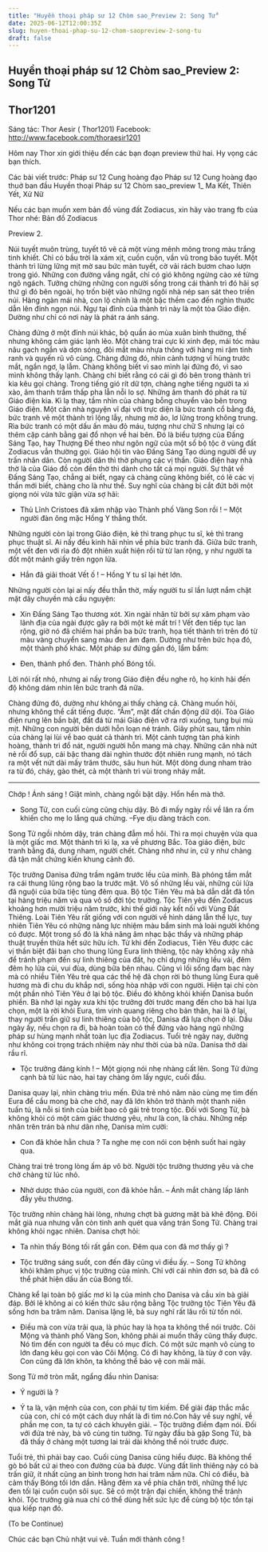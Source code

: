 ```yaml
---
title: "Huyền thoại pháp sư 12 Chòm sao_Preview 2: Song Tử"
date: 2025-06-12T12:00:35Z
slug: huyen-thoai-phap-su-12-chom-saopreview-2-song-tu
draft: false
---
```


## Huyền thoại pháp sư 12 Chòm sao_Preview 2: Song Tử

## Thor1201

Sáng tác: Thor Aesir ( Thor1201)
 Facebook: http://www.facebook.com/thoraesir1201
 
 Hôm nay Thor xin giới thiệu đến các bạn đoạn preview thứ hai. Hy vọng các bạn thích.
 
 Các bài viết trước:
 Pháp sư 12 Cung hoàng đạo
 Pháp sư 12 Cung hoàng đạo thuở ban đầu
Huyền thoại Pháp sư 12 Chòm sao_preview 1_ Ma Kết, Thiên Yết, Xử Nữ
 
Nếu các bạn muốn xem bản đồ vùng đất Zodiacus, xin hãy vào trang fb của Thor nhé:
Bản đồ Zodiacus
 
Preview 2. 
 

 
Núi tuyết muôn trùng, tuyết tô vẽ cả một vùng mênh mông trong màu trắng tinh khiết. Chỉ có bầu trời là xám xịt, cuồn cuộn, vần vũ trong bão tuyết. Một thành trì lừng lững mịt mờ sau bức màn tuyết, cờ vải rách bươm chao lượn trong gió. Những con đường vắng ngắt, chỉ có gió không ngừng cào xé từng ngõ ngách. Tưởng chừng những con người sống trong cái thành trì đó hãi sợ thứ gì đó bên ngoài, họ trốn biệt vào những ngôi nhà nép san sát theo triền núi. Hàng ngàn mái nhà, con lộ chính là một bậc thềm cao đến nghìn thước dẫn lên đỉnh ngọn núi. Ngự tại đỉnh của thành trì này là một tòa Giáo điện. Dường như chỉ có nơi này là phát ra ánh sáng. 
 
Chàng đứng ở một đỉnh núi khác, bộ quần áo mùa xuân bình thường, thế nhưng không cảm giác lạnh lẽo. Một chàng trai cực kì xinh đẹp, mái tóc màu nâu gạch ngắn và dợn sóng, đôi mắt màu nhựa thông với hàng mi rậm tinh ranh và quyến rũ vô cùng. Chàng đứng đó, nhìn cảnh tượng vĩ hùng trước mắt, ngẩn ngơ, lạ lẫm. Chàng không biết vì sao mình lại đứng đó, vì sao mình không thấy lạnh. Chàng chỉ biết rằng có cái gì đó bên trong thành trì kia kêu gọi chàng. Trong tiếng gió rít dữ tợn, chàng nghe tiếng người ta xì xào, âm thanh trầm thấp pha lẫn nỗi lo sợ. Những âm thanh đó phát ra từ Giáo điện kia. Kì lạ thay, tầm nhìn của chàng bỗng chuyển vào bên trong Giáo điện. Một căn nhà nguyện vĩ đại với trực diện là bức tranh cổ bằng đá, bức tranh vẽ một thành trì lộng lẫy, nhưng mờ ảo, lơ lửng trong không trung. Rìa bức tranh có một dấu ấn màu đỏ máu, tượng như chữ S nhưng lại có thêm cặp cánh bằng gai đổ nhọn về hai bên. Đó là biểu tượng của Đấng Sáng Tạo, hay Thượng Đế theo như ngôn ngữ của một số bộ tộc ở vùng đất Zodiacus vẫn thường gọi. Giáo hội tin vào Đấng Sáng Tạo dùng người để uy trấn nhân dân. Còn người dân thì thờ phụng các vị thần. Giáo điện hay nhà thờ là của Giáo đồ còn đền thờ thì dành cho tất cả mọi người. Sự thật về Đấng Sáng Tạo, chẳng ai biết, ngay cả chàng cũng không biết, có lẽ các vị thần mới biết, chàng cho là như thế. Suy nghĩ của chàng bị cắt đứt bởi một giọng nói vừa tức giận vừa sợ hãi:
 
- Thủ Lĩnh Cristoes đã xâm nhập vào Thành phố Vàng Son rồi ! – Một người đàn ông mặc Hồng Y thẳng thốt.
 
Những người còn lại trong Giáo điện, kẻ thì trang phục tu sĩ, kẻ thì trang phục thuật sĩ. Ai nấy đều kinh hãi nhìn về phía bức tranh đá. Giữa bức tranh, một vết đen với rìa đỏ đột nhiên xuất hiện rồi từ từ lan rộng, y như người ta đốt một mảnh giấy trên ngọn lửa.
 
- Hắn đã giải thoát Vết ố ! – Hồng Y tu sĩ lại hét lớn.
 
Những người còn lại ai nấy đều thẫn thờ, mấy người tu sĩ lần lượt nắm chặt mặt dây chuyền mà cầu nguyện:
 
- Xin Đấng Sáng Tạo thương xót. Xin ngài nhân từ bởi sự xâm phạm vào lãnh địa của ngài được gây ra bởi một kẻ mất trí !
Vết đen tiếp tục lan rộng, giờ nó đã chiếm hai phần ba bức tranh, họa tiết thành trì trên đó từ màu vàng chuyển sang màu đen ảm đạm. Dường như trên bức họa đó, một thành phố khác. Một pháp sư đứng gần đó, lẩm bẩm:
 
- Đen, thành phố đen. Thành phố Bóng tối. 
 
Lời nói rất nhỏ, nhưng ai nấy trong Giáo điện đều nghe rõ, họ kinh hãi đến độ không dám nhìn lên bức tranh đá nữa. 
 
Chàng đứng đó, dường như không ai thấy chàng cả. Chàng muốn hỏi, nhưng không thể cất tiếng được. “Ầm”, mặt đất chấn động dữ dội. Tòa Giáo điện rung lên bần bật, đất đá từ mái Giáo điện vỡ ra rơi xuống, tung bụi mù mịt. Những con người bên dưới hỗn loạn né tránh. Giây phút sau, tầm nhìn của chàng lại lùi về bao quát cả thành trì. Một cảnh tượng tàn phá kinh hoàng, thành trì đổ nát, người người hỗn mang mà chạy. Những căn nhà nứt nẻ rồi đổ sụp, cái bậc thang dài nghìn thước đột nhiên rung mạnh, nó tách ra một vết nứt dài mấy trăm thước, sâu hun hút. Một dòng dung nham trào ra từ đó, cháy, gào thét, cả một thành trì vùi trong nháy mắt.
 
***
 
Chớp ! Ánh sáng ! Giật mình, chàng ngồi bật dậy. Hổn hển mà thở.
 
- Song Tử, con cuối cùng cũng chịu dậy. Bỏ đi mấy ngày rồi về lăn ra ốm khiến cho mẹ lo lắng quá chừng. –Fye dịu dàng trách con.
 
Song Tử ngồi nhỏm dậy, trán chàng đẫm mồ hôi. Thì ra mọi chuyện vừa qua là một giấc mơ. Một thành trì kì lạ, xa về phương Bắc. Tòa giáo điện, bức tranh bằng đá, dung nham, người chết. Chàng nhớ như in, cứ y như chàng đã tận mắt chứng kiến khung cảnh đó. 
 
Tộc trưởng Danisa đứng trầm ngâm trước lều của mình. Bà phóng tầm mắt ra cái thung lũng rộng bao la trước mặt. Vô số những lều vải, những củi lửa đã nguội của bữa tiệc tùng đêm qua. Bộ tộc Tiên Yêu mà bà dẫn dắt đã tồn tại hàng triệu năm và qua vô số đời tộc trưởng. Tộc Tiên yêu đến Zodiacus khoảng hơn mười triệu năm trước, khi thế giới này kết nối với Vùng Đất Thiêng. Loài Tiên Yêu rất giống với con người về hình dáng lẫn thể lực, tuy nhiên Tiên Yêu có những năng lực nhiệm màu bẩm sinh mà loài người không có được. Một trong số đó là khả năng âm nhạc bậc thầy và những pháp thuật truyền thừa hết sức hữu ích. Từ khi đến Zodiacus, Tiên Yêu được các vị thần biệt đãi ban cho thung lũng Eura linh thiêng, tộc này không xây nhà để tránh phạm đến sự linh thiêng của đất, họ chỉ dựng những lều vải, đêm đêm họ lửa củi, vui đùa, dùng bữa bên nhau. Cũng vì lối sống đạm bạc này mà có nhiều Tiên Yêu trẻ qua các thế hệ đã chọn rời bỏ thung lũng Eura quê hương mà đi chu du khắp nơi, sống hòa nhập với con người. Hiện tại chỉ còn một phần nhỏ Tiên Yêu ở lại bộ tộc. Điều đó không khỏi khiến Danisa buồn phiền. Bà nhớ lại ngày xưa khi tộc trưởng đời trước mang đến cho bà hai lựa chọn, một là rời khỏi Eura, tìm vinh quang riêng cho bản thân, hai là ở lại, thay người trấn giữ sự linh thiêng của bộ tộc, Danisa đã lựa chọn ở lại. Dầu ngày ấy, nếu chọn ra đi, bà hoàn toàn có thể đứng vào hàng ngũ những pháp sư hùng mạnh nhất toàn lục địa Zodiacus. Tuổi trẻ ngày nay, dường như không coi trọng trách nhiệm này như thời của bà nữa. Danisa thở dài rầu rĩ.
 
- Tộc trưởng đáng kính ! – Một giọng nói nhẹ nhàng cất lên. Song Tử đứng cạnh bà từ lúc nào, hai tay chàng ôm lấy ngực, cuối đầu.
 
Danisa quay lại, nhìn chàng trìu mến. Đứa trẻ nhỏ năm nào cùng mẹ tìm đến Eura để cầu mong bà che chở, nay đã lớn khôn trở thành một thanh niên tuấn tú, là nỗi si tình của biết bao cô gái trẻ trong tộc. Đối với Song Tử, bà không khỏi có một cảm giác thương yêu, như là con, là cháu. Những nếp nhăn trên trán bà như dãn nhẹ, Danisa mỉm cười:
 
- Con đã khỏe hẳn chưa ? Ta nghe mẹ con nói con bệnh suốt hai ngày qua.
 
Chàng trai trẻ trong lòng ấm áp vô bờ. Người tộc trưởng thương yêu và che chở chàng từ lúc nhỏ.
 
- Nhờ dược thảo của người, con đã khỏe hẳn. – Ánh mắt chàng lấp lánh đầy yêu thương.
 
Tộc trưởng nhìn chàng hài lòng, nhưng chợt bà gương mặt bà khẽ động. Đôi mắt già nua nhưng vẫn còn tinh anh quét qua vầng trán Song Tử. Chàng trai không khỏi ngạc nhiên. Danisa chợt hỏi:
 
- Ta nhìn thấy Bóng tối rất gần con. Đêm qua con đã mơ thấy gì ?
 
- Tộc trưởng sáng suốt, con đến đây cũng vì điều ấy. – Song Tử không khỏi khâm phục vị tộc trưởng của mình. Chỉ với cái nhìn đơn sơ, bà đã có thể phát hiện dấu ấn của Bóng tối.
 
Chàng kể lại toàn bộ giấc mơ kì lạ của mình cho Danisa và cầu xin bà giải đáp. Bởi lẽ không ai có kiến thức sâu rộng bằng Tộc trưởng tộc Tiên Yêu đã sống hơn ba trăm năm. Danisa lặng lẽ, bà suy nghĩ rất lâu rồi từ tốn nói.
 
- Điều mà con vừa trải qua, là phúc hay là họa ta không thể nói trước. Cõi Mộng và thành phố Vàng Son, không phải ai muốn thấy cũng thấy được. Nó tìm đến con người ta đều có mục đích. 
Có một sức mạnh vô cùng to lớn đang kêu gọi con vào Cõi Mộng. Có đi hay không, là tùy ở con vậy. Con cũng đã lớn khôn, ta không thể bảo vệ con mãi mãi.
 
Song Tử mở tròn mắt, ngẩng đầu nhìn Danisa:
 
- Ý người là ?
 
- Ý ta là, vận mệnh của con, con phải tự tìm kiếm. Để giải đáp thắc mắc của con, chỉ có một cách duy nhất là đi tìm nó.Con hãy về suy nghĩ, về phần mẹ con, ta tự có cách khuyên giãi. – Tộc trưởng điềm đạm nói. Đối với đứa trẻ này, bà vô cùng tin tưởng. Từ ngày đầu bà gặp Song Tử, bà đã thấy ở chàng một tương lai trải dài không thể nói trước được.
 
Tuổi trẻ, thì phải bay cao. Cuối cùng Danisa cũng hiểu được. Bà không thể gò bó bất cứ ai theo con đường của bà được. Vùng đất linh thiêng này có bà trấn giữ, ít nhất cũng an bình trong hơn hai trăm năm nữa. Chỉ có điều, bà cảm thấy Bóng tối lớn dần. Hằng đêm xa về phía chân trời, những thế lực đen tối lại cuồn cuộn sôi sục. Sẽ có một trận đại chiến, không thể tránh khỏi. Tộc trưởng già nua chỉ có thể dùng hết sức lực để cùng bộ tộc tồn tại qua kiếp nạn đó.
 
(To be Continue)
 
Chúc các bạn Chủ nhật vui vẻ. Tuần mới thành công !